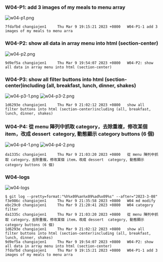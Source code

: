 ### W04-P1: add 3 images of my meals to menu array

![w04-p1.png](https://ztflbjygdewbkwpghxwx.supabase.co/storage/v1/object/public/md-img/img/w04-p1.png)

```
7fdafbd changiojen1     Thu Mar 9 19:15:21 2023 +0800   W04-P1-1 add 3 images of my meals to menu arra
```

### W04-P2: show all data in array menu into html (section-center)

![w04-p2.png](https://ztflbjygdewbkwpghxwx.supabase.co/storage/v1/object/public/md-img/img/w04-p2.png)

```
9d9ef5a changiojen1     Thu Mar 9 19:54:07 2023 +0800   W04-P2: show all data in array menu into html (section-center)
```

### W04-P3: show all filter buttons into html (section-center)including (all, breakfast, lunch, dinner, shakes) 

![w04-p3-1.png](https://ztflbjygdewbkwpghxwx.supabase.co/storage/v1/object/public/md-img/img/w04-p3-1.png)
![w04-p3-2.png](https://ztflbjygdewbkwpghxwx.supabase.co/storage/v1/object/public/md-img/img/w04-p3-2.png)

```
1d6293e changiojen1     Thu Mar 9 21:02:12 2023 +0800   show all filter buttons into html (section-center)including (all, breakfast, lunch, dinner, shakes)
```

### W04-P4: 從 menu 陣列中抓取 category，去除重複，修改某個 item，改成 dessert  category, 動態顯示 category buttons (6 個)

![w04-p4-1.png](https://ztflbjygdewbkwpghxwx.supabase.co/storage/v1/object/public/md-img/img/w04-p4-1.png)
![w04-p4-2.png](https://ztflbjygdewbkwpghxwx.supabase.co/storage/v1/object/public/md-img/img/w04-p4-2.png)

```
da1335c changiojen1     Thu Mar 9 21:03:20 2023 +0800   從 menu 陣列中抓取 category，去除重複，修改某個 item，改成 dessert  category, 動態顯示 category buttons (6 個)
```

### W04-logs

![w04-logs](https://ztflbjygdewbkwpghxwx.supabase.co/storage/v1/object/public/md-img/img/w04-logs.png)

```
$ git log --pretty=format:"%h%x09%an%x09%ad%x09%s" --after="2023-3-08"
f3e986c changiojen1     Thu Mar 9 21:35:58 2023 +0800   W04 md modify
ebc29c0 changiojen1     Thu Mar 9 21:20:41 2023 +0800   W04 category filter
da1335c changiojen1     Thu Mar 9 21:03:20 2023 +0800   從 menu 陣列中抓取 category，去除重複，修改某個 item，改成 dessert  category, 動態顯示 category buttons (6 個)
1d6293e changiojen1     Thu Mar 9 21:02:12 2023 +0800   show all filter buttons into html (section-center)including (all, breakfast, lunch, dinner, shakes)
9d9ef5a changiojen1     Thu Mar 9 19:54:07 2023 +0800   W04-P2: show all data in array menu into html (section-center)
7fdafbd changiojen1     Thu Mar 9 19:15:21 2023 +0800   W04-P1-1 add 3 images of my meals to menu arra
```
